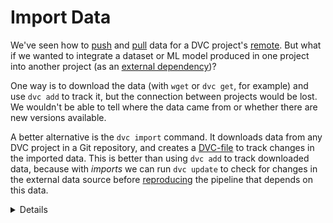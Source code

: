 # Import Data

We've seen how to [push](/doc/get-started/store-data) and
[pull](/doc/get-started/retrieve-data) data for a <abbr>DVC project</abbr>'s
[remote](/doc/commands-reference/remote). But what if we wanted to integrate a
dataset or ML model produced in one project into another project (as an
[external dependency](/doc/user-guide/external-dependencies))?

One way is to download the data (with `wget` or `dvc get`, for example) and use
`dvc add` to track it, but the connection between projects would be lost. We
wouldn't be able to tell where the data came from or whether there are new
versions available.

A better alternative is the `dvc import` command. It downloads data from any DVC
project in a Git repository, and creates a
[DVC-file](/doc/user-guide/dvc-file-format) to track changes in the imported
data. This is better than using `dvc add` to track downloaded data, because with
_imports_ we can run `dvc update` to check for changes in the external data
source before [reproducing](/doc/get-started/reproduce) the
<abbr>pipeline</abbr> that depends on this data.

<details>

### Expand for an example

In the [Add Files](/doc/get-started/add-files) chapter we download raw data
using the `dvc get` command, and then track it with `dvc add`. Let's see how
this would be improved by, instead, just running:

```dvc
$ dvc import https://github.com/iterative/dataset-registry \
             get-started/data.xml -o data/data.xml
```

This would download `data/data.xml` from the `dataset-registry` project, add it
to `.gitignore`, and create the `data.xml.dvc` DVC-file.

> **Note!** The
> [iterative/dataset-registry](https://github.com/iterative/dataset-registry)
> repository doesn't actually contain a `get-started/data.xml` file. Instead,
> DVC inspects
> [get-started/data.xml.dvc](https://github.com/iterative/dataset-registry/blob/master/get-started/data.xml.dvc)
> and tries to retrieve the file using the project's default remote (configured
> [here](https://github.com/iterative/dataset-registry/blob/master/.dvc/config)).

</details>
